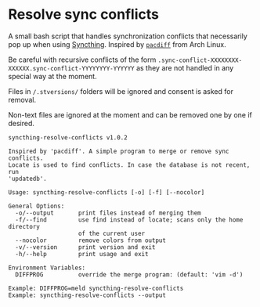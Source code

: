 # Resolve sync conflicts

A small bash script that handles synchronization conflicts that
necessarily pop up when using [Syncthing](https://syncthing.net/).
Inspired by
[`pacdiff`](https://wiki.archlinux.org/index.php/Pacman/Pacnew_and_Pacsave#Managing_.pacnew_files)
from Arch Linux.

Be careful with recursive conflicts of the form
`.sync-conflict-XXXXXXXX-XXXXXX.sync-conflict-YYYYYYYY-YYYYYY` as they
are not handled in any special way at the moment.

Files in `/.stversions/` folders will be ignored and consent is asked
for removal.

Non-text files are ignored at the moment and can be removed one by one
if desired.

    syncthing-resolve-conflicts v1.0.2

    Inspired by 'pacdiff'. A simple program to merge or remove sync conflicts.
    Locate is used to find conflicts. In case the database is not recent, run
    'updatedb'.
    
    Usage: syncthing-resolve-conflicts [-o] [-f] [--nocolor]
    
    General Options:
      -o/--output       print files instead of merging them
      -f/--find         use find instead of locate; scans only the home directory
                        of the current user
      --nocolor         remove colors from output
      -v/--version      print version and exit
      -h/--help         print usage and exit
    
    Environment Variables:
      DIFFPROG          override the merge program: (default: 'vim -d')
    
    Example: DIFFPROG=meld syncthing-resolve-conflicts
    Example: syncthing-resolve-conflicts --output

